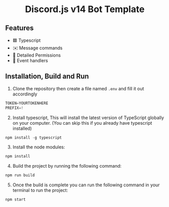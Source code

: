 <h1 style="text-align:center;">Discord.js v14 Bot Template</h1>

## Features

* 🟦 Typescript
* ✉️ Message commands
* 🏴 Detailed Permissions
* 💪 Event handlers

## Installation, Build and Run
1) Clone the repository then create a file named `.env` and fill it out accordingly
```js
TOKEN=YOURTOKENHERE
PREFIX=!
```
2) Install typescript, This will install the latest version of TypeScript globally on your computer. (You can skip this if you already have typescript installed)
  ```ts
  npm install -g typescript
  ```

3) Install the node modules:
```js
npm install
```

4) Build the project by running the following command:
```js
npm run build
```

5) Once the build is complete you can run the following command in your terminal to run the project:
```js
npm start
```